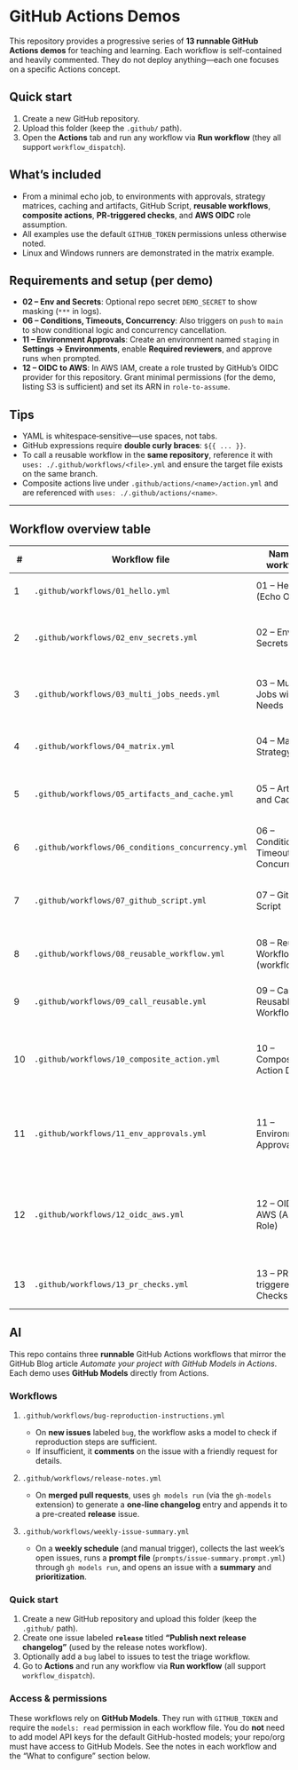 # GitHub Actions Demos

This repository provides a progressive series of **13 runnable GitHub Actions demos** for teaching and learning. Each workflow is self-contained and heavily commented. They do not deploy anything—each one focuses on a specific Actions concept.

## Quick start

1. Create a new GitHub repository.
2. Upload this folder (keep the `.github/` path).
3. Open the **Actions** tab and run any workflow via **Run workflow** (they all support `workflow_dispatch`).

## What’s included

- From a minimal echo job, to environments with approvals, strategy matrices, caching and artifacts, GitHub Script, **reusable workflows**, **composite actions**, **PR-triggered checks**, and **AWS OIDC** role assumption.
- All examples use the default `GITHUB_TOKEN` permissions unless otherwise noted.
- Linux and Windows runners are demonstrated in the matrix example.

## Requirements and setup (per demo)

- **02 – Env and Secrets**: Optional repo secret `DEMO_SECRET` to show masking (`***` in logs).
- **06 – Conditions, Timeouts, Concurrency**: Also triggers on `push` to `main` to show conditional logic and concurrency cancellation.
- **11 – Environment Approvals**: Create an environment named `staging` in **Settings → Environments**, enable **Required reviewers**, and approve runs when prompted.
- **12 – OIDC to AWS**: In AWS IAM, create a role trusted by GitHub’s OIDC provider for this repository. Grant minimal permissions (for the demo, listing S3 is sufficient) and set its ARN in `role-to-assume`.

## Tips

- YAML is whitespace‑sensitive—use spaces, not tabs.
- GitHub expressions require **double curly braces**: `${{ ... }}`.
- To call a reusable workflow in the **same repository**, reference it with `uses: ./.github/workflows/<file>.yml` and ensure the target file exists on the same branch.
- Composite actions live under `.github/actions/<name>/action.yml` and are referenced with `uses: ./.github/actions/<name>`.

---

## Workflow overview table

| # | Workflow file | Name (in workflow) | Triggers | What it demonstrates | Inputs / Outputs | Pre-reqs | How to run & what you’ll see |
|---|---|---|---|---|---|---|---|
| 1 | `.github/workflows/01_hello.yml` | 01 – Hello (Echo Only) | `workflow_dispatch` | Smallest possible workflow: one job, one step, simple `run: echo` | — | — | Actions → select workflow → Run. Logs show “Hello from GitHub Actions!”. |
| 2 | `.github/workflows/02_env_secrets.yml` | 02 – Env and Secrets | `workflow_dispatch` | Job- and step-level `env`, secret masking in logs, creating and using **step outputs** via `$GITHUB_OUTPUT` | Step output `message` | (Optional) repo secret `DEMO_SECRET` to see masking | Run manually. Shows env echoes; secret is masked as `***`; prints step output via `${{ steps.make_output.outputs.message }}`. |
| 3 | `.github/workflows/03_multi_jobs_needs.yml` | 03 – Multiple Jobs with Needs | `workflow_dispatch` | Multiple jobs plus `needs`; **pass data across jobs** via job `outputs` | Job `build` sets output `artifact_name`; consumed by `test` | — | Run manually. Logs show downstream jobs reading `${{ needs.build.outputs.artifact_name }}`; final “summary” step runs after both jobs finish. |
| 4 | `.github/workflows/04_matrix.yml` | 04 – Matrix Strategy | `workflow_dispatch` | `strategy.matrix` across OS and Node; `include`/`exclude`; `fail-fast: false`; `actions/setup-node` | Matrix vars `matrix.os`, `matrix.node` | — | Run manually. Multiple runs (Ubuntu/Windows, Node 18/20/22 per include/exclude); logs show runner OS and `node -v`. |
| 5 | `.github/workflows/05_artifacts_and_cache.yml` | 05 – Artifacts and Cache | `workflow_dispatch` | Create files; **upload/download artifacts**; **actions/cache** with a key | Artifact `demo-artifact`; cache of `.cache-demo/` keyed by OS plus `hashFiles('**/*.yml')` | — | Run manually. Artifact uploaded then downloaded; cached directory persists between runs (cache hit messages in logs). |
| 6 | `.github/workflows/06_conditions_concurrency.yml` | 06 – Conditions, Timeouts, Concurrency | `workflow_dispatch`, `push` to `main` | `concurrency` group with `cancel-in-progress`; `timeout-minutes`; conditional steps using `if:` and event/ref checks | — | — | On manual run or push to `main`, first step echoes matched condition; on non-main pushes that step is skipped. Concurrent runs cancel older ones. |
| 7 | `.github/workflows/07_github_script.yml` | 07 – GitHub Script | `workflow_dispatch` | `actions/github-script@v7`: access `context`, write **job summary** via `core.summary`, and emit notices | — | — | Run manually. See a **Run Summary** with actor/event/ref and a truncated JSON payload; a `core.notice` appears in logs. |
| 8 | `.github/workflows/08_reusable_workflow.yml` | 08 – Reusable Workflow (workflow_call) | `workflow_call` | Defines a **reusable workflow** with typed **inputs** (`greeting`, `run-matrix`) and an **output** (`final-message`) | Inputs: `greeting` (string, required), `run-matrix` (bool, default false). Output: `final-message` | — | Not run directly; called by #9. When invoked, it prints the greeting, optionally “pretend matrix,” and returns “Reusable finished successfully”. |
| 9 | `.github/workflows/09_call_reusable.yml` | 09 – Call Reusable Workflow | `workflow_dispatch` | **Calls** #8 via `uses: ./.github/workflows/08_reusable_workflow.yml` with `with:` inputs | Forwards inputs to #8; can read its outputs if needed | #8 must exist on same branch | Run manually. Confirms invocation of reusable workflow with the provided greeting. |
| 10 | `.github/workflows/10_composite_action.yml` | 10 – Composite Action Demo | `workflow_dispatch` | Uses a **local composite action** from `.github/actions/hello-composite`; demonstrates action **outputs** | Composite action exposes output `salutation` | — | Run manually. It prints a greeting from the composite action. To read its output in a later step, give the `uses` step an `id` (e.g., `id: hello`) and use `${{ steps.hello.outputs.salutation }}`. |
| 11 | `.github/workflows/11_env_approvals.yml` | 11 – Environment Approvals | `workflow_dispatch` (input: `do-dangerous-thing`) | **Protected environments**: job targets `environment: staging` and **pauses for approval** (required reviewers) | Input: `do-dangerous-thing` (`true`/`false`) | Create environment **staging** in repo Settings → Environments; enable **Required reviewers** | Run manually. After approval, job continues. If `do-dangerous-thing: true`, it simulates a deploy; otherwise it logs skipping. |
| 12 | `.github/workflows/12_oidc_aws.yml` | 12 – OIDC to AWS (Assume Role) | `workflow_dispatch` (input: `aws-region`) | **OIDC**: `permissions: id-token: write`; `aws-actions/configure-aws-credentials@v4` to assume role; simple `aws` CLI calls | Input: `aws-region`; no secrets needed for OIDC | In AWS: create IAM role **trusted by GitHub OIDC** for this repo; set `role-to-assume` ARN in the workflow; grant minimal perms (e.g., `s3:ListAllMyBuckets`) | Run manually. Shows STS caller identity and lists S3 buckets (if policy allows). |
| 13 | `.github/workflows/13_pr_checks.yml` | 13 – PR-triggered Checks | `pull_request` to `main` (paths: yml/yaml/js/ts/md) | **Changed-files gating** via `dorny/paths-filter@v3`; conditional jobs: lint only when JS/TS changed, docs check only when MD changed | Job outputs: `js_changed`, `docs_changed` | — | Open a PR changing JS/TS → runs Node + ESLint (non-blocking by default). Changing MD → runs docs check (ensures `README.md` exists). |

## AI

This repo contains three **runnable** GitHub Actions workflows that mirror the GitHub Blog article *Automate your project with GitHub Models in Actions*. Each demo uses **GitHub Models** directly from Actions.

### Workflows

1. `.github/workflows/bug-reproduction-instructions.yml`  
   - On **new issues** labeled `bug`, the workflow asks a model to check if reproduction steps are sufficient.  
   - If insufficient, it **comments** on the issue with a friendly request for details.

2. `.github/workflows/release-notes.yml`  
   - On **merged pull requests**, uses `gh models run` (via the `gh-models` extension) to generate a **one-line changelog** entry and appends it to a pre-created **release** issue.

3. `.github/workflows/weekly-issue-summary.yml`  
   - On a **weekly schedule** (and manual trigger), collects the last week’s open issues, runs a **prompt file** (`prompts/issue-summary.prompt.yml`) through `gh models run`, and opens an issue with a **summary** and **prioritization**.

### Quick start

1. Create a new GitHub repository and upload this folder (keep the `.github/` path).  
2. Create one issue labeled **`release`** titled **“Publish next release changelog”** (used by the release notes workflow).  
3. Optionally add a `bug` label to issues to test the triage workflow.  
4. Go to **Actions** and run any workflow via **Run workflow** (all support `workflow_dispatch`).

### Access & permissions

These workflows rely on **GitHub Models**. They run with `GITHUB_TOKEN` and require the `models: read` permission in each workflow file. You do **not** need to add model API keys for the default GitHub-hosted models; your repo/org must have access to GitHub Models. See the notes in each workflow and the “What to configure” section below.
